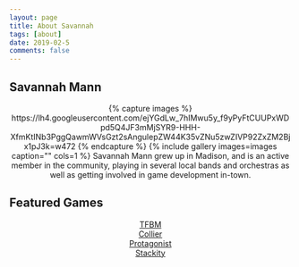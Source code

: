 ```yaml
---
layout: page
title: About Savannah
tags: [about]
date: 2019-02-5
comments: false
---
```

    

## Savannah Mann
<center>
{% capture images %}
    https://lh4.googleusercontent.com/ejYGdLw_7hIMwu5y_f9yPyFtCUUPxWDpd5Q4JF3mMjSYR9-HHH-XfmKtINb3PggQawmWVsGzt2sAngulepZW44K35vZNu5zwZIVP92ZxZM2Bjx1pJ3k=w472
{% endcapture %}
{% include gallery images=images caption="" cols=1 %}
Savannah Mann grew up in Madison, and is an active member in the community, playing in several local bands and orchestras as well as getting involved in game development in-town. 
</center>

## Featured Games
<center>
<div markdown="0"><a href="https://mannnnnn.github.io/markdown-syntax/#" class="btn btn-success"> TFBM</a></div><div markdown="0">   <a href="#" class="btn btn-warning">Collier</a></div><div markdown="0">   <a href="#" class="btn btn-danger">Protagonist</a></div><div markdown="0"><a href="#" class="btn btn-info">Stackity</a></div>
</center>

